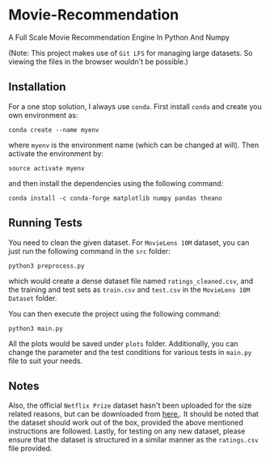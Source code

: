# Movie-Recommendation
A Full Scale Movie Recommendation Engine In Python And Numpy

(Note: This project makes use of `Git LFS` for managing large datasets. So viewing the files in the browser wouldn't be possible.)

## Installation
For a one stop solution, I always use `conda`. First install `conda` and create you own environment as:
```
conda create --name myenv
```
where `myenv` is the environment name (which can be changed at will). Then activate the environment by:
```
source activate myenv
```
and then install the dependencies using the following command:
```
conda install -c conda-forge matplotlib numpy pandas theano
```

## Running Tests
You need to clean the given dataset. For `MovieLens 10M` dataset, you can just run the following command in the `src` folder:
```
python3 preprocess.py
```
which would create a dense dataset file named `ratings_cleaned.csv`, and the training and test sets as `train.csv` and `test.csv` in the `MovieLens 10M Dataset` folder.

You can then execute the project using the following command:
```
python3 main.py
```
All the plots would be saved under `plots` folder. Additionally, you can change the parameter and the test conditions for various tests in `main.py` file to suit your needs.

## Notes
Also, the official `Netflix Prize` dataset hasn't been uploaded for the size related reasons, but can be downloaded from [here.](https://www.kaggle.com/netflix-inc/netflix-prize-data). It should be noted that the dataset should work out of the box, provided the above mentioned instructions are followed. Lastly, for testing on any new dataset, please ensure that the dataset is structured in a similar manner as the `ratings.csv` file provided.